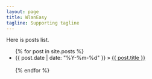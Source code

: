 ```yaml
---
layout: page
title: WlanEasy
tagline: Supporting tagline
---
```

Here is posts list.
<ul class="posts">
    {% for post in site.posts %}
        <li><span>{{ post.date | date: "%Y-%m-%d" }}</span> &raquo; <a href="{{ post.url }}">{{ post.title }}</a></li>
        <br>
    {% endfor %}
</ul>
